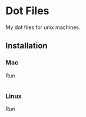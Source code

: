 # Dot Files
My dot files for unix machines.

## Installation

### Mac

Run
```zsh bash installation-scripts/Mac/setup.sh
```

### Linux

Run
```zsh
```
